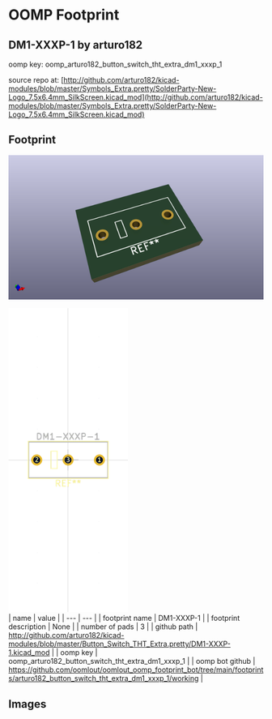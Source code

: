# OOMP Footprint  
## DM1-XXXP-1  by arturo182  
  
oomp key: oomp_arturo182_button_switch_tht_extra_dm1_xxxp_1  
  
source repo at: [http://github.com/arturo182/kicad-modules/blob/master/Symbols_Extra.pretty/SolderParty-New-Logo_7.5x6.4mm_SilkScreen.kicad_mod](http://github.com/arturo182/kicad-modules/blob/master/Symbols_Extra.pretty/SolderParty-New-Logo_7.5x6.4mm_SilkScreen.kicad_mod)  
## Footprint  
  
[![working_kicad_pcb_3d.png](working_kicad_pcb_3d_600.png)](working_kicad_pcb_3d.png)  
  
[![working.png](working_600.png)](working.png)  
| name | value | 
| --- | --- | 
| footprint name | DM1-XXXP-1 | 
| footprint description | None | 
| number of pads | 3 | 
| github path | http://github.com/arturo182/kicad-modules/blob/master/Button_Switch_THT_Extra.pretty/DM1-XXXP-1.kicad_mod | 
| oomp key | oomp_arturo182_button_switch_tht_extra_dm1_xxxp_1 | 
| oomp bot github | https://github.com/oomlout/oomlout_oomp_footprint_bot/tree/main/footprints/arturo182_button_switch_tht_extra_dm1_xxxp_1/working | 
## Images  
